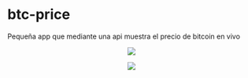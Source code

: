 # btc-price
Pequeña app que mediante una api muestra el precio de bitcoin en vivo

<p align="center">
<img src="https://i.ibb.co/r23h14S/calculadora-pic.png" style="max-width: 100%; display: inline-block;" />
</p>
<p align="center">
<img src="https://ibb.co/ZV5mydh" style="max-width: 100%; display: inline-block;" />
</p>
